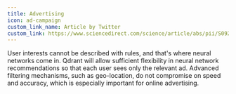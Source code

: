 ```yaml
---
title: Advertising
icon: ad-campaign
custom_link_name: Article by Twitter
custom_link: https://www.sciencedirect.com/science/article/abs/pii/S0925231217308445
---
```


User interests cannot be described with rules, and that's where neural networks come in. 
Qdrant will allow sufficient flexibility in neural network recommendations so that each user sees only the relevant ad.
Advanced filtering mechanisms, such as geo-location, do not compromise on speed and accuracy, which is especially important for online advertising. 